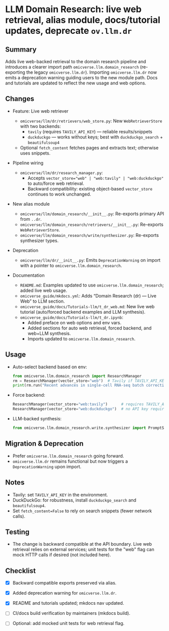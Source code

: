 # LLM Domain Research: live web retrieval, alias module, docs/tutorial updates, deprecate `ov.llm.dr`

## Summary
Adds live web-backed retrieval to the domain research pipeline and introduces a clearer import path `omicverse.llm.domain_research` (re-exporting the legacy `omicverse.llm.dr`). Importing `omicverse.llm.dr` now emits a deprecation warning guiding users to the new module path. Docs and tutorials are updated to reflect the new usage and web options.

## Changes
- Feature: Live web retriever
  - `omicverse/llm/dr/retrievers/web_store.py`: New `WebRetrieverStore` with two backends:
    - `tavily` (requires `TAVILY_API_KEY`) — reliable results/snippets
    - `duckduckgo` — works without keys; best with `duckduckgo_search` + `beautifulsoup4`
  - Optional `fetch_content` fetches pages and extracts text; otherwise uses snippets.

- Pipeline wiring
  - `omicverse/llm/dr/research_manager.py`:
    - Accepts `vector_store="web" | "web:tavily" | "web:duckduckgo"` to auto/force web retrieval.
    - Backward compatibility: existing object-based `vector_store` continues to work unchanged.

- New alias module
  - `omicverse/llm/domain_research/__init__.py`: Re-exports primary API from `..dr`.
  - `omicverse/llm/domain_research/retrievers/__init__.py`: Re-exports `WebRetrieverStore`.
  - `omicverse/llm/domain_research/write/synthesizer.py`: Re-exports synthesizer types.

- Deprecation
  - `omicverse/llm/dr/__init__.py`: Emits `DeprecationWarning` on import with a pointer to `omicverse.llm.domain_research`.

- Documentation
  - `README.md`: Examples updated to use `omicverse.llm.domain_research`; added live web usage.
  - `omicverse_guide/mkdocs.yml`: Adds “Domain Research (dr) — Live Web” to LLM section.
  - `omicverse_guide/docs/Tutorials-llm/t_dr_web.md`: New live web tutorial (auto/forced backend examples and LLM synthesis).
  - `omicverse_guide/docs/Tutorials-llm/t_dr.ipynb`:
    - Added preface on web options and env vars.
    - Added sections for auto web retrieval, forced backend, and web+LLM synthesis.
    - Imports updated to `omicverse.llm.domain_research`.

## Usage
- Auto-select backend based on env:
  ```python
  from omicverse.llm.domain_research import ResearchManager
  rm = ResearchManager(vector_store="web")  # Tavily if TAVILY_API_KEY else DuckDuckGo
  print(rm.run("Recent advances in single-cell RNA-seq batch correction"))
  ```
- Force backend:
  ```python
  ResearchManager(vector_store="web:tavily")      # requires TAVILY_API_KEY
  ResearchManager(vector_store="web:duckduckgo")  # no API key required
  ```
- LLM-backed synthesis:
  ```python
  from omicverse.llm.domain_research.write.synthesizer import PromptSynthesizer
  ```

## Migration & Deprecation
- Prefer `omicverse.llm.domain_research` going forward.
- `omicverse.llm.dr` remains functional but now triggers a `DeprecationWarning` upon import.

## Notes
- Tavily: set `TAVILY_API_KEY` in the environment.
- DuckDuckGo: for robustness, install `duckduckgo_search` and `beautifulsoup4`.
- Set `fetch_content=False` to rely on search snippets (fewer network calls).

## Testing
- The change is backward compatible at the API boundary. Live web retrieval relies on external services; unit tests for the "web" flag can mock HTTP calls if desired (not included here).

## Checklist
- [x] Backward compatible exports preserved via alias.
- [x] Added deprecation warning for `omicverse.llm.dr`.
- [x] README and tutorials updated; mkdocs nav updated.
- [ ] CI/docs build verification by maintainers (mkdocs build).
- [ ] Optional: add mocked unit tests for web retrieval flag.

